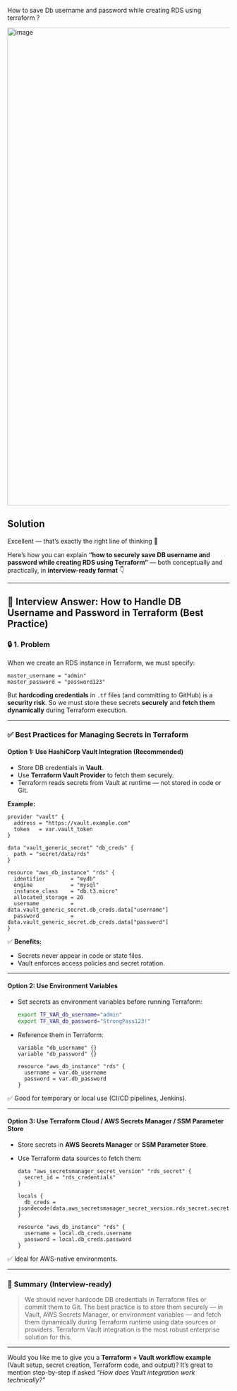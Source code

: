 How to save Db username and password while creating RDS using terraform ?

<img width="1920" height="1080" alt="image" src="https://github.com/user-attachments/assets/c96101e1-f82b-422d-be56-fc68d25d7366" />


## Solution

Excellent — that’s exactly the right line of thinking 👏

Here’s how you can explain **“how to securely save DB username and password while creating RDS using Terraform”** — both conceptually and practically, in **interview-ready format** 👇

---

## 🎯 **Interview Answer: How to Handle DB Username and Password in Terraform (Best Practice)**

### 🔒 1. **Problem**

When we create an RDS instance in Terraform, we must specify:

```hcl
master_username = "admin"
master_password = "password123"
```

But **hardcoding credentials** in `.tf` files (and committing to GitHub) is a **security risk**.
So we must store these secrets **securely** and **fetch them dynamically** during Terraform execution.

---

### ✅ **Best Practices for Managing Secrets in Terraform**

#### **Option 1: Use HashiCorp Vault Integration (Recommended)**

* Store DB credentials in **Vault**.
* Use **Terraform Vault Provider** to fetch them securely.
* Terraform reads secrets from Vault at runtime — not stored in code or Git.

**Example:**

```hcl
provider "vault" {
  address = "https://vault.example.com"
  token   = var.vault_token
}

data "vault_generic_secret" "db_creds" {
  path = "secret/data/rds"
}

resource "aws_db_instance" "rds" {
  identifier        = "mydb"
  engine            = "mysql"
  instance_class    = "db.t3.micro"
  allocated_storage = 20
  username          = data.vault_generic_secret.db_creds.data["username"]
  password          = data.vault_generic_secret.db_creds.data["password"]
}
```

✅ **Benefits:**

* Secrets never appear in code or state files.
* Vault enforces access policies and secret rotation.

---

#### **Option 2: Use Environment Variables**

* Set secrets as environment variables before running Terraform:

  ```bash
  export TF_VAR_db_username="admin"
  export TF_VAR_db_password="StrongPass123!"
  ```
* Reference them in Terraform:

  ```hcl
  variable "db_username" {}
  variable "db_password" {}

  resource "aws_db_instance" "rds" {
    username = var.db_username
    password = var.db_password
  }
  ```

✅ Good for temporary or local use (CI/CD pipelines, Jenkins).

---

#### **Option 3: Use Terraform Cloud / AWS Secrets Manager / SSM Parameter Store**

* Store secrets in **AWS Secrets Manager** or **SSM Parameter Store**.
* Use Terraform data sources to fetch them:

  ```hcl
  data "aws_secretsmanager_secret_version" "rds_secret" {
    secret_id = "rds_credentials"
  }

  locals {
    db_creds = jsondecode(data.aws_secretsmanager_secret_version.rds_secret.secret_string)
  }

  resource "aws_db_instance" "rds" {
    username = local.db_creds.username
    password = local.db_creds.password
  }
  ```

✅ Ideal for AWS-native environments.

---

### 🧠 **Summary (Interview-ready)**

> We should never hardcode DB credentials in Terraform files or commit them to Git.
> The best practice is to store them securely — in Vault, AWS Secrets Manager, or environment variables — and fetch them dynamically during Terraform runtime using data sources or providers.
> Terraform Vault integration is the most robust enterprise solution for this.

---

Would you like me to give you a **Terraform + Vault workflow example** (Vault setup, secret creation, Terraform code, and output)? It’s great to mention step-by-step if asked *“How does Vault integration work technically?”*

